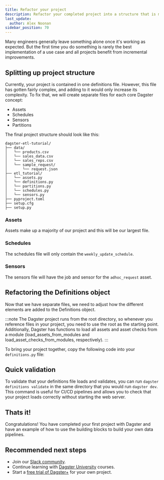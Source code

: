 ```yaml
---
title: Refactor your project
description: Refactor your completed project into a structure that is more organized and scalable. 
last_update:
  author: Alex Noonan
sidebar_position: 70
---
```


Many engineers generally leave something alone once it's working as expected. But the first time you do something is rarely the best implementation of a use case and all projects benefit from incremental improvements.

## Splitting up project structure

Currently, your project is contained in one definitions file. However, this file has gotten fairly complex, and adding to it would only increase its complexity. To fix that, we will create separate files for each core Dagster concept:

- Assets
- Schedules
- Sensors
- Partitions

The final project structure should look like this:
```
dagster-etl-tutorial/
├── data/
│   └── products.csv
│   └── sales_data.csv
│   └── sales_reps.csv
│   └── sample_request/
│       └── request.json
├── etl_tutorial/
│   └── assets.py
│   └── definitions.py
│   └── partitions.py
│   └── schedules.py
│   └── sensors.py
├── pyproject.toml
├── setup.cfg
├── setup.py
```

### Assets

Assets make up a majority of our project and this will be our largest file. 

<CodeExample path="docs_beta_snippets/docs_beta_snippets/guides/tutorials/etl_tutorial_completed/etl_tutorial/assets.py" language="python" lineStart="1" lineEnd="292"/>

### Schedules

The schedules file will only contain the `weekly_update_schedule`.

<CodeExample path="docs_beta_snippets/docs_beta_snippets/guides/tutorials/etl_tutorial_completed/etl_tutorial/schedules.py" language="python" />

### Sensors

The sensors file will have the job and sensor for the `adhoc_request` asset. 

<CodeExample path="docs_beta_snippets/docs_beta_snippets/guides/tutorials/etl_tutorial_completed/etl_tutorial/sensors.py" language="python" lineStart="1" lineEnd="47"/>

## Refactoring the Definitions object

Now that we have separate files, we need to adjust how the different elements are added to the Definitions object.

:::note
The Dagster project runs from the root directory, so whenever you reference files in your project, you need to use the root as the starting point.
Additionally, Dagster has functions to load all assets and asset checks from a module (load_assets_from_modules and load_asset_checks_from_modules, respectively).
:::

To bring your project together, copy the following code into your `definitions.py` file:

<CodeExample path="docs_beta_snippets/docs_beta_snippets/guides/tutorials/etl_tutorial_completed/etl_tutorial/definitions.py" language="python" lineStart="1" lineEnd="19"/>

## Quick validation

To validate that your definitions file loads and validates, you can run `dagster definitions validate` in the same directory that you would run `dagster dev`. This command is useful for CI/CD pipelines and allows you to check that your project loads correctly without starting the web server. 

## Thats it!

Congratulations! You have completed your first project with Dagster and have an example of how to use the building blocks to build your own data pipelines. 

## Recommended next steps

- Join our [Slack community](https://dagster.io/slack).
- Continue learning with [Dagster University](https://courses.dagster.io/) courses.
- Start a [free trial of Dagster+](https://dagster.cloud/signup) for your own project.